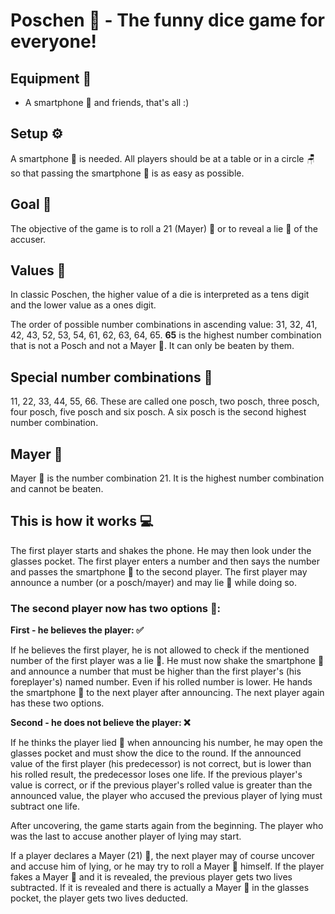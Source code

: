 # Poschen 🎲 - The funny dice game for everyone!

## Equipment 👐 
- A smartphone 📱 and friends, that's all :)

## Setup ⚙️
A smartphone 📱 is needed. All players should be at a table or in a circle 🪑 so that passing the smartphone 📱 is as easy as possible.

## Goal 🥅
The objective of the game is to roll a 21 (Mayer) 🎲 or to reveal a lie 🤥 of the accuser.

## Values 🔢
In classic Poschen, the higher value of a die is interpreted as a tens digit and the lower value as a ones digit.

The order of possible number combinations in ascending value: 31, 32, 41, 42, 43, 52, 53, 54, 61, 62, 63, 64, 65. **65** is the highest number combination that is not a Posch and not a Mayer 🎲. It can only be beaten by them.

## Special number combinations 🎲
11, 22, 33, 44, 55, 66. These are called one posch, two posch, three posch, four posch, five posch and six posch. A six posch is the second highest number combination.

## Mayer 🎲
Mayer 🎲 is the number combination 21. It is the highest number combination and cannot be beaten.
 
## This is how it works 💻
The first player starts and shakes the phone. He may then look under the glasses pocket. The first player enters a number and then says the number and passes the smartphone 📱 to the second player. The first player may announce a number (or a posch/mayer) and may lie 🤥 while doing so.

### The second player now has two options 🙋:

**First - he believes the player: ✅**

If he believes the first player, he is not allowed to check if the mentioned number of the first player was a lie 🤥. He must now shake the smartphone 📱 and announce a number that must be higher than the first player's (his foreplayer's) named number. Even if his rolled number is lower. He hands the smartphone 📱 to the next player after announcing. The next player again has these two options.

**Second - he does not believe the player: ❌**

If he thinks the player lied 🤥 when announcing his number, he may open the glasses pocket and must show the dice to the round. If the announced value of the first player (his predecessor) is not correct, but is lower than his rolled result, the predecessor loses one life. If the previous player's value is correct, or if the previous player's rolled value is greater than the announced value, the player who accused the previous player of lying must subtract one life.

After uncovering, the game starts again from the beginning. The player who was the last to accuse another player of lying may start.

If a player declares a Mayer (21) 🎲, the next player may of course uncover and accuse him of lying, or he may try to roll a Mayer 🎲 himself. If the player fakes a Mayer 🎲 and it is revealed, the previous player gets two lives subtracted. If it is revealed and there is actually a Mayer 🎲 in the glasses pocket, the player gets two lives deducted.
